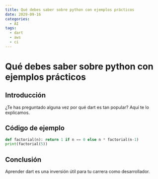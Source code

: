 ```yaml
---
title: Qué debes saber sobre python con ejemplos prácticos
date: 2029-09-16
categories:
  - AI
tags:
  - dart
  - aws
  - ci
---
```


# Qué debes saber sobre python con ejemplos prácticos

## Introducción

¿Te has preguntado alguna vez por qué dart es tan popular? Aquí te lo explicamos.

## Código de ejemplo

```python
def factorial(n): return 1 if n == 0 else n * factorial(n-1)
print(factorial(5))
```

## Conclusión

Aprender dart es una inversión útil para tu carrera como desarrollador.